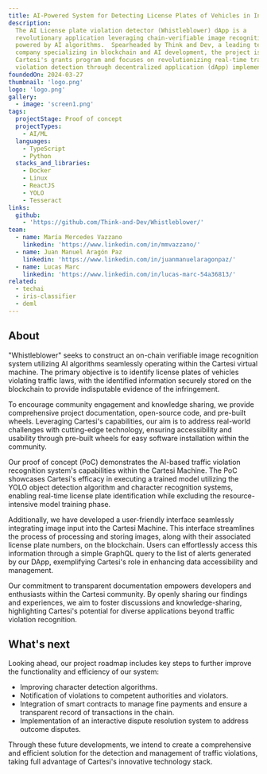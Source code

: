 ```yaml
---
title: AI-Powered System for Detecting License Plates of Vehicles in Infraction
description:
  The AI License plate violation detector (Whistleblower) dApp is a
  revolutionary application leveraging chain-verifiable image recognition
  powered by AI algorithms.  Spearheaded by Think and Dev, a leading technology
  company specializing in blockchain and AI development, the project is part of
  Cartesi's grants program and focuses on revolutionizing real-time traffic
  violation detection through decentralized application (dApp) implementation.
foundedOn: 2024-03-27
thumbnail: 'logo.png'
logo: 'logo.png'
gallery:
  - image: 'screen1.png'
tags:
  projectStage: Proof of concept
  projectTypes:
    - AI/ML
  languages:
    - TypeScript
    - Python
  stacks_and_libraries:
    - Docker
    - Linux
    - ReactJS
    - YOLO
    - Tesseract
links:
  github:
    - 'https://github.com/Think-and-Dev/Whistleblower/'
team:
  - name: María Mercedes Vazzano
    linkedin: 'https://www.linkedin.com/in/mmvazzano/'
  - name: Juan Manuel Aragón Paz
    linkedin: 'https://www.linkedin.com/in/juanmanuelaragonpaz/'
  - name: Lucas Marc
    linkedin: 'https://www.linkedin.com/in/lucas-marc-54a36813/'
related:
  - techai
  - iris-classifier
  - deml
---
```


## About

"Whistleblower" seeks to construct an on-chain verifiable image recognition
system utilizing AI algorithms seamlessly operating within the Cartesi virtual
machine. The primary objective is to identify license plates of vehicles
violating traffic laws, with the identified information securely stored on the
blockchain to provide indisputable evidence of the infringement.

To encourage community engagement and knowledge sharing, we provide
comprehensive project documentation, open-source code, and pre-built wheels.
Leveraging Cartesi's capabilities, our aim is to address real-world challenges
with cutting-edge technology, ensuring accessibility and usability through
pre-built wheels for easy software installation within the community.

Our proof of concept (PoC) demonstrates the AI-based traffic violation
recognition system's capabilities within the Cartesi Machine. The PoC showcases
Cartesi's efficacy in executing a trained model utilizing the YOLO object
detection algorithm and character recognition systems, enabling real-time
license plate identification while excluding the resource-intensive model
training phase.

Additionally, we have developed a user-friendly interface seamlessly integrating
image input into the Cartesi Machine. This interface streamlines the process of
processing and storing images, along with their associated license plate
numbers, on the blockchain. Users can effortlessly access this information
through a simple GraphQL query to the list of alerts generated by our DApp,
exemplifying Cartesi's role in enhancing data accessibility and management.

Our commitment to transparent documentation empowers developers and enthusiasts
within the Cartesi community. By openly sharing our findings and experiences, we
aim to foster discussions and knowledge-sharing, highlighting Cartesi's
potential for diverse applications beyond traffic violation recognition.

## What's next

Looking ahead, our project roadmap includes key steps to further improve the
functionality and efficiency of our system:

- Improving character detection algorithms.
- Notification of violations to competent authorities and violators.
- Integration of smart contracts to manage fine payments and ensure a
  transparent record of transactions in the chain.
- Implementation of an interactive dispute resolution system to address outcome
  disputes.

Through these future developments, we intend to create a comprehensive and
efficient solution for the detection and management of traffic violations,
taking full advantage of Cartesi's innovative technology stack.
